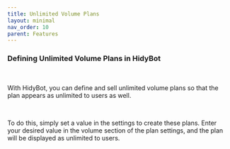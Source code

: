 ```yaml
---
title: Unlimited Volume Plans
layout: minimal
nav_order: 10
parent: Features
---
```


<head>
    <meta charset="utf-8">
    <link rel="stylesheet" href="https://b3h1z.github.io/HidyBot-Docs/assets/css/en-style.css">
</head>
<div>
<h3>Defining Unlimited Volume Plans in HidyBot</h3>
<br>
<p>With HidyBot, you can define and sell unlimited volume plans so that the plan appears as unlimited to users as well.</p>
<br>
<p>To do this, simply set a value in the settings to create these plans. Enter your desired value in the volume section of the plan settings, and the plan will be displayed as unlimited to users.</p>
</div>